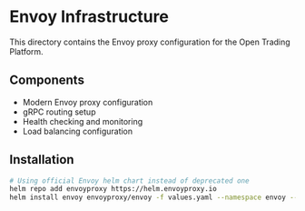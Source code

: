 # Envoy Infrastructure

This directory contains the Envoy proxy configuration for the Open Trading Platform.

## Components

- Modern Envoy proxy configuration
- gRPC routing setup
- Health checking and monitoring
- Load balancing configuration

## Installation

```bash
# Using official Envoy helm chart instead of deprecated one
helm repo add envoyproxy https://helm.envoyproxy.io
helm install envoy envoyproxy/envoy -f values.yaml --namespace envoy --create-namespace
```
